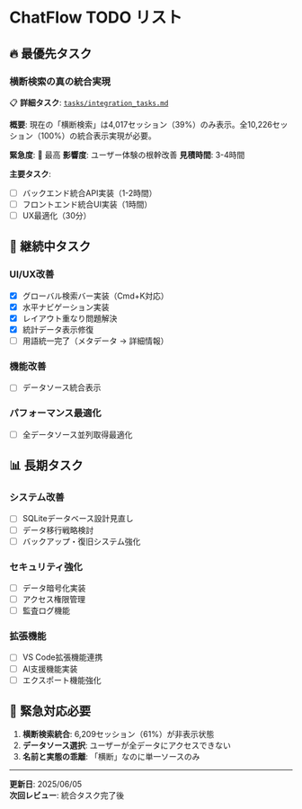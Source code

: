 # ChatFlow TODO リスト

## 🔥 **最優先タスク**

### **横断検索の真の統合実現**
📋 **詳細タスク**: [`tasks/integration_tasks.md`](tasks/integration_tasks.md)

**概要**: 現在の「横断検索」は4,017セッション（39%）のみ表示。全10,226セッション（100%）の統合表示実現が必要。

**緊急度**: 🚨 最高
**影響度**: ユーザー体験の根幹改善
**見積時間**: 3-4時間

**主要タスク**:
- [ ] バックエンド統合API実装（1-2時間）
- [ ] フロントエンド統合UI実装（1時間）  
- [ ] UX最適化（30分）

## 🎯 **継続中タスク**

### **UI/UX改善**
- [x] グローバル検索バー実装（Cmd+K対応）
- [x] 水平ナビゲーション実装
- [x] レイアウト重なり問題解決
- [x] 統計データ表示修復
- [ ] 用語統一完了（メタデータ → 詳細情報）

### **機能改善**
- [ ] データソース統合表示

### **パフォーマンス最適化**
- [ ] 全データソース並列取得最適化

## 📊 **長期タスク**

### **システム改善**
- [ ] SQLiteデータベース設計見直し
- [ ] データ移行戦略検討
- [ ] バックアップ・復旧システム強化

### **セキュリティ強化**
- [ ] データ暗号化実装
- [ ] アクセス権限管理
- [ ] 監査ログ機能

### **拡張機能**
- [ ] VS Code拡張機能連携
- [ ] AI支援機能実装
- [ ] エクスポート機能強化

## 🚨 **緊急対応必要**

1. **横断検索統合**: 6,209セッション（61%）が非表示状態
2. **データソース選択**: ユーザーが全データにアクセスできない
3. **名前と実態の乖離**: 「横断」なのに単一ソースのみ

---

**更新日**: 2025/06/05  
**次回レビュー**: 統合タスク完了後 